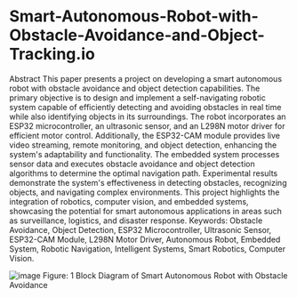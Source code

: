 # Smart-Autonomous-Robot-with-Obstacle-Avoidance-and-Object-Tracking.io

Abstract
This paper presents a project on developing a smart autonomous robot with obstacle avoidance and object detection capabilities. The primary objective is to design and implement a self-navigating robotic system capable of efficiently detecting and avoiding obstacles in real time while also identifying objects in its surroundings. The robot incorporates an ESP32 microcontroller, an ultrasonic sensor, and an L298N motor driver for efficient motor control. Additionally, the ESP32-CAM module provides live video streaming, remote monitoring, and object detection, enhancing the system's adaptability and functionality. The embedded system processes sensor data and executes obstacle avoidance and object detection algorithms to determine the optimal navigation path. Experimental results demonstrate the system's effectiveness in detecting obstacles, recognizing objects, and navigating complex environments. This project highlights the integration of robotics, computer vision, and embedded systems, showcasing the potential for smart autonomous applications in areas such as surveillance, logistics, and disaster response.
Keywords: Obstacle Avoidance, Object Detection, ESP32 Microcontroller, Ultrasonic Sensor, ESP32-CAM Module, L298N Motor Driver, Autonomous Robot, Embedded System, Robotic Navigation, Intelligent Systems, Smart Robotics, Computer Vision.


![image](https://github.com/user-attachments/assets/24f400ae-e8bf-425e-80a6-0b2db13c7ad5)
Figure: 1 Block Diagram of Smart Autonomous Robot with Obstacle Avoidance






















